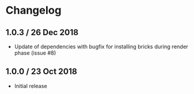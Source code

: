 # Changelog

## 1.0.3 / 26 Dec 2018

* Update of dependencies with bugfix for installing bricks during render phase (issue #8)

## 1.0.0 / 23 Oct 2018

* Initial release 
